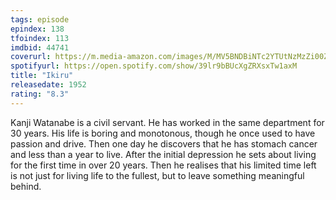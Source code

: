 ```yaml
---
tags: episode
epindex: 138
tfoindex: 113
imdbid: 44741
coverurl: https://m.media-amazon.com/images/M/MV5BNDBiNTc2YTUtNzMzZi00ZjZhLWEwMGMtZjEzMzAyYzk2MjYyXkEyXkFqcGdeQXVyMTA0MTM5NjI2._V1_SX202_CR0,0,202,300_.jpg
spotifyurl: https://open.spotify.com/show/39lr9bBUcXgZRXsxTw1axM
title: "Ikiru"
releasedate: 1952
rating: "8.3"
---
```


Kanji Watanabe is a civil servant. He has worked in the same department for 30 years. His life is boring and monotonous, though he once used to have passion and drive. Then one day he discovers that he has stomach cancer and less than a year to live. After the initial depression he sets about living for the first time in over 20 years. Then he realises that his limited time left is not just for living life to the fullest, but to leave something meaningful behind.
